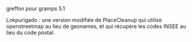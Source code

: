 greffon pour gramps 5.1

Lokpurigado : une version modifiée de PlaceCleanup qui utilise openstreetmap au lieu de geonames, et qui récupère les codes INSEE au lieu du code postal.
